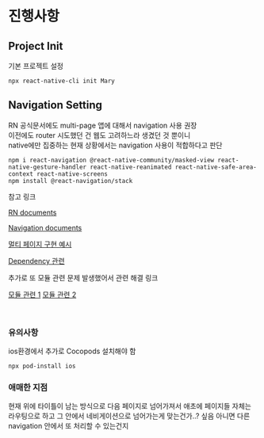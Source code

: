 # 진행사항

## Project Init
기본 프로젝트 설정

```
npx react-native-cli init Mary
```

## Navigation Setting
RN 공식문서에도 multi-page 앱에 대해서 navigation 사용 권장 <br>
이전에도 router 시도했던 건 웹도 고려하느라 생겼던 것 뿐이니 <br>
native에만 집중하는 현재 상황에서는 navigation 사용이 적합하다고 판단

```
npm i react-navigation @react-native-community/masked-view react-native-gesture-handler react-native-reanimated react-native-safe-area-context react-native-screens
npm install @react-navigation/stack
```

참고 링크

[RN documents](https://reactnative.dev/docs/navigation)

[Navigation documents](https://reactnavigation.org/docs/navigating/)

[멀티 페이지 구현 예시](https://daesiker.tistory.com/39)


[Dependency 관련 ](https://stackoverflow.com/questions/47737609/unable-to-resolve-module-react-navigation)

추가로 또 모듈 관련 문제 발생했어서 관련 해결 링크

[모듈 관련 1](https://velog.io/@dudrbs1040/ReactNative-%EC%98%A4%EB%A5%98)
[모듈 관련 2](https://github.com/software-mansion/react-native-gesture-handler/issues/1831)

<br>


###  유의사항 
ios환경에서 추가로 Cocopods 설치해야 함

```
npx pod-install ios
```


### 애매한 지점
현재 위에 타이틀이 남는 방식으로 다음 페이지로 넘어가져서
애초에 페이지들 자체는 라우팅으로 하고 그 안에서 네비게이션으로 넘어가는게 맞는건가..? 싶음
아니면 다른 navigation 안에서 또 처리할 수 있는건지